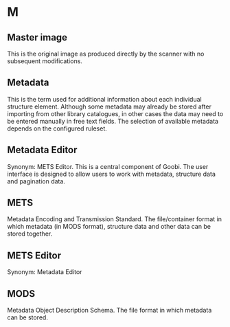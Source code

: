 # M

## Master image

This is the original image as produced directly by the scanner with no subsequent modifications.

## Metadata

This is the term used for additional information about each individual structure element. Although some metadata may already be stored after importing from other library catalogues, in other cases the data may need to be entered manually in free text fields. The selection of available metadata depends on the configured ruleset.

## Metadata Editor

Synonym: METS Editor. This is a central component of Goobi. The user interface is designed to allow users to work with metadata, structure data and pagination data.

## METS

Metadata Encoding and Transmission Standard. The file/container format in which metadata \(in MODS format\), structure data and other data can be stored together.

## METS Editor

Synonym: Metadata Editor

## MODS

Metadata Object Description Schema. The file format in which metadata can be stored.

